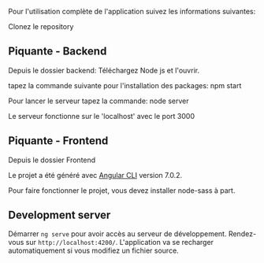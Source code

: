 Pour l'utilisation complète de l'application suivez les informations suivantes:

Clonez le repository

## Piquante - Backend
Depuis le dossier backend:
  Téléchargez Node js et l'ouvrir.

  tapez la commande suivante pour l'installation des packages:
  npm start

  Pour lancer le serveur tapez la commande:
  node server

Le serveur fonctionne sur le 'localhost' avec le port 3000


## Piquante - Frontend
Depuis le dossier Frontend

Le projet a été généré avec [Angular CLI](https://github.com/angular/angular-cli) version 7.0.2.

Pour faire fonctionner le projet, vous devez installer node-sass à part.

## Development server

Démarrer `ng serve` pour avoir accès au serveur de développement. Rendez-vous sur `http://localhost:4200/`. L'application va se recharger automatiquement si vous modifiez un fichier source.

